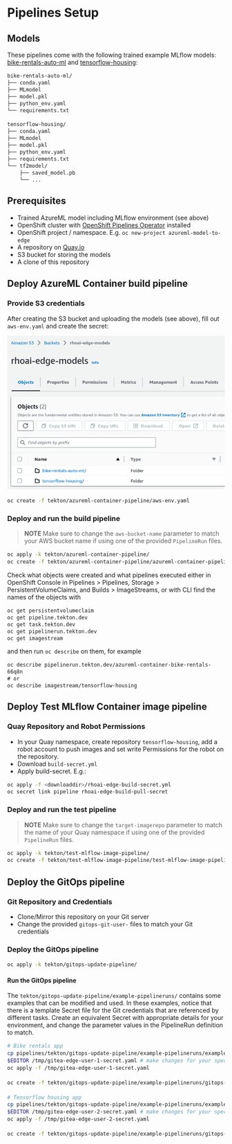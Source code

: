 # Pipelines Setup

## Models

These pipelines come with the following trained example MLflow models: [bike-rentals-auto-ml](models/bike-rentals-auto-ml/) and [tensorflow-housing](models/tensorflow-housing/):

```plaintext
bike-rentals-auto-ml/
├── conda.yaml
├── MLmodel
├── model.pkl
├── python_env.yaml
└── requirements.txt

tensorflow-housing/
├── conda.yaml
├── MLmodel
├── model.pkl
├── python_env.yaml
├── requirements.txt
└── tf2model/
    ├── saved_model.pb
    └── ...
```

## Prerequisites

- Trained AzureML model including MLflow environment (see above)
- OpenShift cluster with [OpenShift Pipelines Operator](https://docs.openshift.com/container-platform/4.13/cicd/pipelines/installing-pipelines.html) installed
- OpenShift project / namespace. E.g.  `oc new-project azureml-model-to-edge`
- A repository on [Quay.io](https://quay.io/)
- S3 bucket for storing the models
- A clone of this repository

## Deploy AzureML Container build pipeline

### Provide S3 credentials

After creating the S3 bucket and uploading the models  (see above), fill out `aws-env.yaml` and create the secret:

![S3 models example](../.github/images/S3-models.png)

```bash
oc create -f tekton/azureml-container-pipeline/aws-env.yaml
```

### Deploy and run the build pipeline

> **NOTE**
> Make sure to change the `aws-bucket-name` parameter to match your AWS bucket name if using one of the provided `PipelineRun` files.

```bash
oc apply -k tekton/azureml-container-pipeline/
oc create -f tekton/azureml-container-pipeline/azureml-container-pipelinerun-tensorflow-housing.yaml
```

Check what objects were created and what pipelines executed either in OpenShift Console
in Pipelines > Pipelines, Storage > PersistentVolumeClaims,
and Builds > ImageStreams,
or with CLI find the names of the objects with
```
oc get persistentvolumeclaim
oc get pipeline.tekton.dev
oc get task.tekton.dev
oc get pipelinerun.tekton.dev
oc get imagestream
```
and then run `oc describe` on them, for example
```
oc describe pipelinerun.tekton.dev/azureml-container-bike-rentals-66q8n
# or
oc describe imagestream/tensorflow-housing
```

## Deploy Test MLflow Container image pipeline

### Quay Repository and Robot Permissions

- In your Quay namespace, create repository `tensorflow-housing`, add a robot account to push images and set write Permissions for the robot on the repository.
- Download `build-secret.yml`
- Apply build-secret. E.g.:

```bash
oc apply -f <downloaddir>/rhoai-edge-build-secret.yml
oc secret link pipeline rhoai-edge-build-pull-secret
```

### Deploy and run the test pipeline

> **NOTE**
> Make sure to change the `target-imagerepo` parameter to match the name of your Quay namespace if using one of the provided `PipelineRun` files.

```bash
oc apply -k tekton/test-mlflow-image-pipeline/
oc create -f tekton/test-mlflow-image-pipeline/test-mlflow-image-pipelinerun-tensorflow-housing.yaml
```

## Deploy the GitOps pipeline

### Git Repository and Credentials

- Clone/Mirror this repository on your Git server
- Change the provided `gitops-git-user-` files to match your Git credentials

### Deploy the GitOps pipeline

```bash
oc apply -k tekton/gitops-update-pipeline/
```

#### Run the GitOps pipeline

The `tekton/gitops-update-pipeline/example-pipelineruns/` contains some examples that can be modified and used.
In these examples, notice that there is a template Secret file for the Git credentials that are referenced by different tasks.
Create an equivalent Secret with appropriate details for your environment, and change the parameter values in the PipelineRun definition to match.

``` bash
# Bike rentals app
cp pipelines/tekton/gitops-update-pipeline/example-pipelineruns/example-git-credentials-secret.yaml /tmp/gitea-edge-user-1-secret.yaml
$EDITOR /tmp/gitea-edge-user-1-secret.yaml # make changes for your specific environment
oc apply -f /tmp/gitea-edge-user-1-secret.yaml

oc create -f tekton/gitops-update-pipeline/example-pipelineruns/gitops-update-pipelinerun-bike-rentals.yaml

# Tensorflow housing app
cp pipelines/tekton/gitops-update-pipeline/example-pipelineruns/example-git-credentials-secret.yaml /tmp/gitea-edge-user-2-secret.yaml
$EDITOR /tmp/gitea-edge-user-2-secret.yaml # make changes for your specific environment
oc apply -f /tmp/gitea-edge-user-2-secret.yaml

oc create -f tekton/gitops-update-pipeline/example-pipelineruns/gitops-update-pipelinerun-tensorflow-housing.yaml
```
